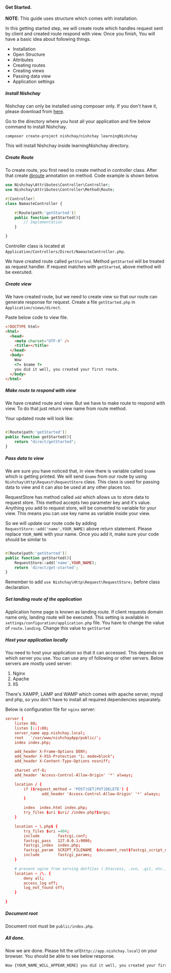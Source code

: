 #### Get Started.

**NOTE**: This guide uses structure which comes with installation.

In this getting started step, we will create route which handles request sent by client and created route respond with view. Once you finish, You will have a basic idea about following things.

- Installation
- Open Structure
- Attributes
- Creating routes
- Creating views
- Passing data view
- Application settings

##### Install Nishchay

Nishchay can only be installed using composer only. If you don't have it, please download from [here](https://getcomposer.org/download).

Go to the directory where you host all your application and fire below command to install Nishchay.

```
composer create-project nishchay/nishchay learningNishchay
```

This will install Nishchay inside learningNishchay directory.

##### Create Route

To create route, you first need to create method in controller class. After that create [@route](/learningCenter/annotations/request/route) annotation on method. Code example is shown below.

```php
use Nishchay\Attributes\Controller\Controller;
use Nishchay\Attributes\Controller\Method\Route;

#[Controller]
class NamasteController {

    #[Route(path:'getStarted')]
    public function getStarted(){
        // Implementation
    }

}
```

Controller class is located at `Application/Controllers/Direct/NamasteController.php`.

We have created route called `getStarted`. Method `getStarted` will be treated as request handler.
If request matches with `getStarted`, above method will be executed.

##### Create view

We have created route, but we need to create view so that our route can generate response for request. Create a file `getStarted.php` in `Application/views/direct`.

Paste below code to view file.

```html
<!DOCTYPE html>
<html>
  <head>
    <meta charset="UTF-8" />
    <title></title>
  </head>
  <body>
    Wow
    <?= $name ?>
    you did it well, you created your first route.
  </body>
</html>
```

##### Make route to respond with view

We have created route and view. But we have to make route to respond with view. To do that just return view name from route method.

Your updated route will look like:

```php

#[Route(path:'getStarted')]
public function getStarted(){
    return "direct/getStarted";
}
```

##### Pass data to view

We are sure you have noticed that, in view there is variable called `$name` which is getting printed. We will send `$name` from our route by using `Nishchay\Http\Request\RequestStore` class. This class is used for passing data to view and it can also be used at any other places too.

RequestStore has method called `add` which allows us to store data to request store. This method accepts two parameter key and it's value. Anything you add to request store, will be converted to variable for your view. This means you can use key name as variable inside your view.

So we will update our route code by adding `RequestStore::add('name',YOUR_NAME)` above return statement. Please replace `YOUR_NAME` with your name. Once you add it, make sure your code should be similar to

```php

#[Route(path:'getStarted')]
public function getStarted(){
    RequestStore::add('name',YOUR_NAME);
    return 'direct/get-started';
}
```

Remember to add `use Nishchay\Http\Request\RequestStore;` before class declaration.

##### Set landing route of the application

Application home page is known as landing route. If client requests domain name only, landing route will be executed. This setting is available in `settings/configuration/application.php` file. You have to change the value of `route.landing`. Change this value to `getStarted`

##### Host your application locally

You need to host your application so that it can accessed. This depends on which server you use. You can use any of following or other servers. Below servers are mostly used server:

1. Nginx
2. Apache
3. IIS

There's XAMPP, LAMP and WAMP which comes with apache server, mysql and php, so you don't have to install all required dependencies separately.

Below is configuration file for `nginx` server:

```conf
server {
    listen 80;
    listen [::]:80;
    server_name app.nishchay.local;
    root   '/var/www/nishchayApp/public/';
    index index.php;

    add_header X-Frame-Options DENY;
    add_header X-XSS-Protection "1; mode=block";
    add_header X-Content-Type-Options nosniff;

    charset utf-8;
    add_header 'Access-Control-Allow-Origin' '*' always;

    location / {
        if ($request_method = 'POST|GET|PUT|DELETE') {
                add_header 'Access-Control-Allow-Origin' '*' always;
        }

        index  index.html index.php;
        try_files $uri $uri/ /index.php?$args;
    }

    location ~ \.php$ {
        try_files $uri =404;
        include        fastcgi.conf;
        fastcgi_pass   127.0.0.1:9000;
        fastcgi_index  index.php;
        fastcgi_param  SCRIPT_FILENAME  $document_root$fastcgi_script_name;
        include        fastcgi_params;
    }

    # prevent nginx from serving dotfiles (.htaccess, .svn, .git, etc.)
    location ~ /\. {
        deny all;
        access_log off;
        log_not_found off;
    }

}
```

##### Document root

Document root must be `public/index.php`.

##### All done.

Now we are done. Please hit the url(`http://app.nishchay.local`) on your browser. You should be able to see below response.

```html
Wow {YOUR_NAME_WILL_APPEAR_HERE} you did it well, you created your first route.
```
